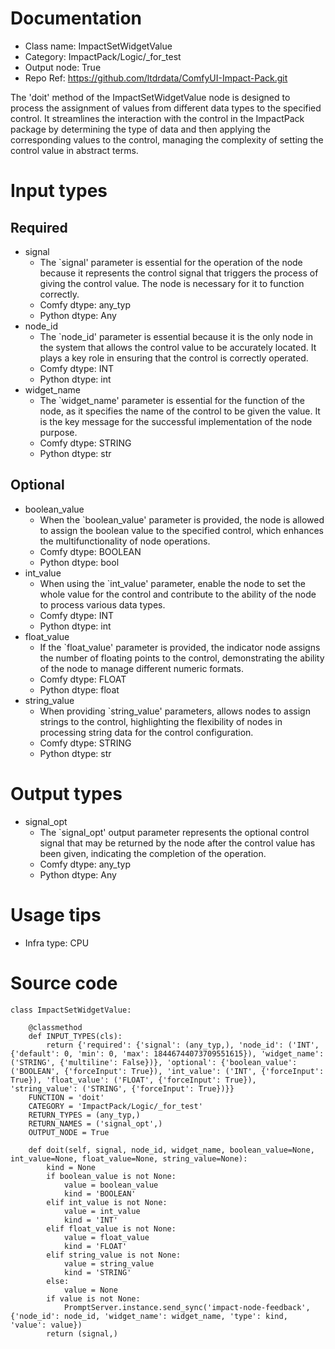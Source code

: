 # Documentation
- Class name: ImpactSetWidgetValue
- Category: ImpactPack/Logic/_for_test
- Output node: True
- Repo Ref: https://github.com/ltdrdata/ComfyUI-Impact-Pack.git

The 'doit' method of the ImpactSetWidgetValue node is designed to process the assignment of values from different data types to the specified control. It streamlines the interaction with the control in the ImpactPack package by determining the type of data and then applying the corresponding values to the control, managing the complexity of setting the control value in abstract terms.

# Input types
## Required
- signal
    - The `signal' parameter is essential for the operation of the node because it represents the control signal that triggers the process of giving the control value. The node is necessary for it to function correctly.
    - Comfy dtype: any_typ
    - Python dtype: Any
- node_id
    - The `node_id' parameter is essential because it is the only node in the system that allows the control value to be accurately located. It plays a key role in ensuring that the control is correctly operated.
    - Comfy dtype: INT
    - Python dtype: int
- widget_name
    - The `widget_name' parameter is essential for the function of the node, as it specifies the name of the control to be given the value. It is the key message for the successful implementation of the node purpose.
    - Comfy dtype: STRING
    - Python dtype: str
## Optional
- boolean_value
    - When the `boolean_value' parameter is provided, the node is allowed to assign the boolean value to the specified control, which enhances the multifunctionality of node operations.
    - Comfy dtype: BOOLEAN
    - Python dtype: bool
- int_value
    - When using the `int_value' parameter, enable the node to set the whole value for the control and contribute to the ability of the node to process various data types.
    - Comfy dtype: INT
    - Python dtype: int
- float_value
    - If the `float_value' parameter is provided, the indicator node assigns the number of floating points to the control, demonstrating the ability of the node to manage different numeric formats.
    - Comfy dtype: FLOAT
    - Python dtype: float
- string_value
    - When providing `string_value' parameters, allows nodes to assign strings to the control, highlighting the flexibility of nodes in processing string data for the control configuration.
    - Comfy dtype: STRING
    - Python dtype: str

# Output types
- signal_opt
    - The `signal_opt' output parameter represents the optional control signal that may be returned by the node after the control value has been given, indicating the completion of the operation.
    - Comfy dtype: any_typ
    - Python dtype: Any

# Usage tips
- Infra type: CPU

# Source code
```
class ImpactSetWidgetValue:

    @classmethod
    def INPUT_TYPES(cls):
        return {'required': {'signal': (any_typ,), 'node_id': ('INT', {'default': 0, 'min': 0, 'max': 18446744073709551615}), 'widget_name': ('STRING', {'multiline': False})}, 'optional': {'boolean_value': ('BOOLEAN', {'forceInput': True}), 'int_value': ('INT', {'forceInput': True}), 'float_value': ('FLOAT', {'forceInput': True}), 'string_value': ('STRING', {'forceInput': True})}}
    FUNCTION = 'doit'
    CATEGORY = 'ImpactPack/Logic/_for_test'
    RETURN_TYPES = (any_typ,)
    RETURN_NAMES = ('signal_opt',)
    OUTPUT_NODE = True

    def doit(self, signal, node_id, widget_name, boolean_value=None, int_value=None, float_value=None, string_value=None):
        kind = None
        if boolean_value is not None:
            value = boolean_value
            kind = 'BOOLEAN'
        elif int_value is not None:
            value = int_value
            kind = 'INT'
        elif float_value is not None:
            value = float_value
            kind = 'FLOAT'
        elif string_value is not None:
            value = string_value
            kind = 'STRING'
        else:
            value = None
        if value is not None:
            PromptServer.instance.send_sync('impact-node-feedback', {'node_id': node_id, 'widget_name': widget_name, 'type': kind, 'value': value})
        return (signal,)
```